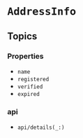# ``AddressInfo``

## Topics

### Properties

- ``name``
- ``registered``
- ``verified``
- ``expired``

### api

- ``api/details(_:)``
